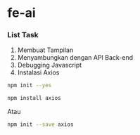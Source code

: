 # fe-ai
### List Task
1. Membuat Tampilan
2. Menyambungkan dengan API Back-end
3. Debugging Javascript
4. Instalasi Axios
```sh
npm init --yes
```
```sh
npm install axios
```
Atau
```sh
npm init --save axios
```